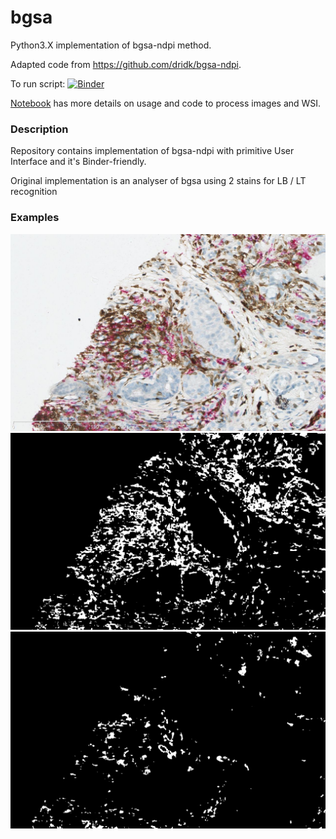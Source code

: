 # bgsa 
Python3.X implementation of bgsa-ndpi method.

Adapted code from https://github.com/dridk/bgsa-ndpi.

To run script: [![Binder](https://mybinder.org/badge_logo.svg)](https://mybinder.org/v2/gh/knave88/bgsa-ndpi/HEAD?filepath=bgsa_pseudoGUI.ipynb)

[Notebook](https://github.com/knave88/bgsa-ndpi/blob/master/bgsa_lr.ipynb) has more details on usage and code to process images and WSI.

### Description
Repository contains implementation of bgsa-ndpi with primitive User Interface and it's Binder-friendly.

Original implementation is an analyser of bgsa using 2 stains for LB / LT recognition

### Examples
![](gland_86_2.jpg)
![](gland_86_2.jpg_brown.png)
![](gland_86_2.jpg_red.png)
